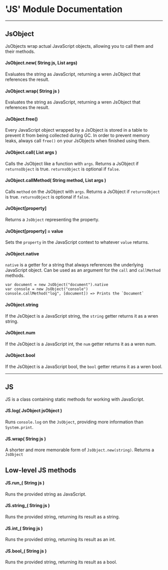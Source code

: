 # 'JS' Module Documentation

---

## JsObject
JsObjects wrap actual JavaScript objects, allowing you to call them and their methods.

#### JsObject.new( String js, List args)
Evaluates the string as JavaScript, returning a wren JsObject that references the result.

#### JsObject.wrap( String js )
Evaluates the string as JavaScript, returning a wren JsObject that references the result.

#### JsObject.free()
Every JavaScript object wrapped by a JsObject is stored in a table to prevent it from being collected during GC. In order to prevent memory leaks, always call `free()` on your JsObjects when finished using them.

#### JsObject.call( List args )

Calls the JsObject like a function with `args`. Returns a JsObject if `returnsObject` is true. `returnsObject` is optional if `false`.

#### JsObject.callMethod( String method, List args )
Calls `method` on the JsObject with `args`. Returns a JsObject if `returnsObject` is true. `returnsObject` is optional if `false`.

#### JsObject[property]
Returns a `JsObject` representing the property.

#### JsObject[property] = value
Sets the `property` in the JavaScript context to whatever `value` returns.

#### JsObject.native
`native` is a getter for a string that always references the underlying JavaScript object.
Can be used as an argument for the `call` and `callMethod` methods.

    var document = new JsObject("document").native
    var console = new JsObject("console")
    console.callMethod("log", [document]) => Prints the `Document`

#### JsObject.string
If the JsObject is a JavaScript string, the `string` getter returns it as a wren string.

#### JsObject.num
If the JsObject is a JavaScript int, the `num` getter returns it as a wren num.

#### JsObject.bool
If the JsObject is a JavaScript bool, the `bool` getter returns it as a wren bool.

---

## JS
JS is a class containing static methods for working with JavaScript.

#### JS.log( JsObject jsObject )
Runs `console.log` on the `JsObject`, providing more information than `System.print`.

#### JS.wrap( String js )
A shorter and more memorable form of `JsObject.new(string)`.
Returns a `JsObject`

## Low-level JS methods


#### JS.run_( String js )
Runs the provided string as JavaScript.

#### JS.string_( String js )
Runs the provided string, returning its result as a string.

#### JS.int_( String js )
Runs the provided string, returning its result as an int.

#### JS.bool_( String js )
Runs the provided string, returning its result as a bool.
